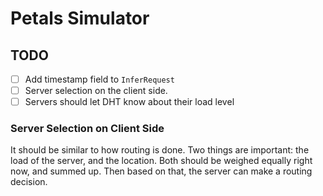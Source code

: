# Petals Simulator

## TODO

- [ ] Add timestamp field to `InferRequest`
- [ ] Server selection on the client side. 
- [ ] Servers should let DHT know about their load level

### Server Selection on Client Side

It should be similar to how routing is done. Two things are important: the load
of the server, and the location. Both should be weighed equally right now, and
summed up. Then based on that, the server can make a routing decision.
